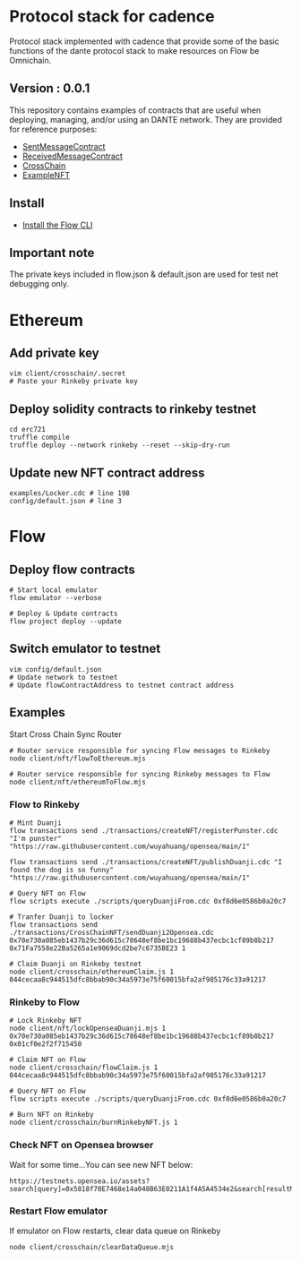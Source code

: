 # Protocol stack for cadence
Protocol stack implemented with cadence that provide some of the basic functions of the dante protocol stack to make resources on Flow be Omnichain.

## Version : 0.0.1

This repository contains examples of contracts that are useful when deploying, managing, and/or using an DANTE network. They are provided for reference purposes:

   * [SentMessageContract](./contracts/SentMessageContract.cdc)
   * [ReceivedMessageContract](./contracts/ReceivedMessageContract.cdc)
   * [CrossChain](./contracts/CrossChain.cdc)
   * [ExampleNFT](./examples/ExampleNFT.cdc)


## Install
* [Install the Flow CLI](https://docs.onflow.org/flow-cli/install/)

## Important note
The private keys included in flow.json & default.json are used for test net debugging only. 

# Ethereum

## Add private key
```
vim client/crosschain/.secret
# Paste your Rinkeby private key
```

## Deploy solidity contracts to rinkeby testnet
```
cd erc721
truffle compile
truffle deploy --network rinkeby --reset --skip-dry-run
```

## Update new NFT contract address
```
examples/Locker.cdc # line 198
config/default.json # line 3
```

# Flow

## Deploy flow contracts
```
# Start local emulator
flow emulator --verbose

# Deploy & Update contracts
flow project deploy --update
```

## Switch emulator to testnet
```
vim config/default.json
# Update network to testnet
# Update flowContractAddress to testnet contract address
```

## Examples

Start Cross Chain Sync Router
```
# Router service responsible for syncing Flow messages to Rinkeby
node client/nft/flowToEthereum.mjs

# Router service responsible for syncing Rinkeby messages to Flow
node client/nft/ethereumToFlow.mjs
```

### Flow to Rinkeby

```
# Mint Duanji
flow transactions send ./transactions/createNFT/registerPunster.cdc "I'm punster" "https://raw.githubusercontent.com/wuyahuang/opensea/main/1"

flow transactions send ./transactions/createNFT/publishDuanji.cdc "I found the dog is so funny" "https://raw.githubusercontent.com/wuyahuang/opensea/main/1"

# Query NFT on Flow
flow scripts execute ./scripts/queryDuanjiFrom.cdc 0xf8d6e0586b0a20c7

# Tranfer Duanji to locker
flow transactions send ./transactions/CrossChainNFT/sendDuanji2Opensea.cdc 0x70e730a085eb1437b29c36d615c78648ef8be1bc19688b437ecbc1cf89b8b217 0x71Fa7558e22Ba5265a1e9069dcd2be7c6735BE23 1

# Claim Duanji on Rinkeby testnet
node client/crosschain/ethereumClaim.js 1 044cecaa8c944515dfc8bbab90c34a5973e75f60015bfa2af985176c33a91217
```

### Rinkeby to Flow
```
# Lock Rinkeby NFT
node client/nft/lockOpenseaDuanji.mjs 1 0x70e730a085eb1437b29c36d615c78648ef8be1bc19688b437ecbc1cf89b8b217 0x01cf0e2f2f715450

# Claim NFT on Flow
node client/crosschain/flowClaim.js 1 044cecaa8c944515dfc8bbab90c34a5973e75f60015bfa2af985176c33a91217

# Query NFT on Flow
flow scripts execute ./scripts/queryDuanjiFrom.cdc 0xf8d6e0586b0a20c7

# Burn NFT on Rinkeby
node client/crosschain/burnRinkebyNFT.js 1
```

### Check NFT on Opensea browser

Wait for some time...You can see new NFT below:
```
https://testnets.opensea.io/assets?search[query]=0x5818f70E7468e14a048B63E0211A1f4A5A4534e2&search[resultModel]=ASSETS
```
### Restart Flow emulator
If emulator on Flow restarts, clear data queue on Rinkeby
```
node client/crosschain/clearDataQueue.mjs
```
